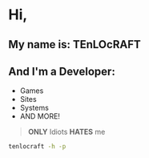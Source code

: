 # Hi,
## My name is: TEnLOcRAFT
## And I'm a Developer:
- Games
- Sites
- Systems
- AND MORE!
> **ONLY** Idiots **HATES** me

```bash
tenlocraft -h -p
```
